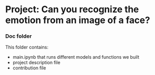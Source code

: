 # Project: Can you recognize the emotion from an image of a face?

### Doc folder

This folder contains:
- main.ipynb that runs different models and functions we built
- project description file
- contribution file
